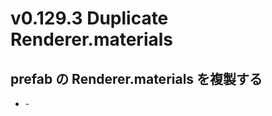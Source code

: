 # v0.129.3 Duplicate Renderer.materials

<GitHubMilestone milestone="102" closed />

<GitHubRelease tag="v0.129.3" />

## prefab の Renderer.materials を複製する

- <GitHubIssue issue="2675" title="expression に material を含む prefab から、２つのインスタンスをシーンに配置。play して expression を操作すると両方に影響してしまう" />
  - <GitHubIssue issue="2685" title="MaterialValueBindingMergerについて、sharedMaterialsではなくmaterialsを使用するように変更" />
